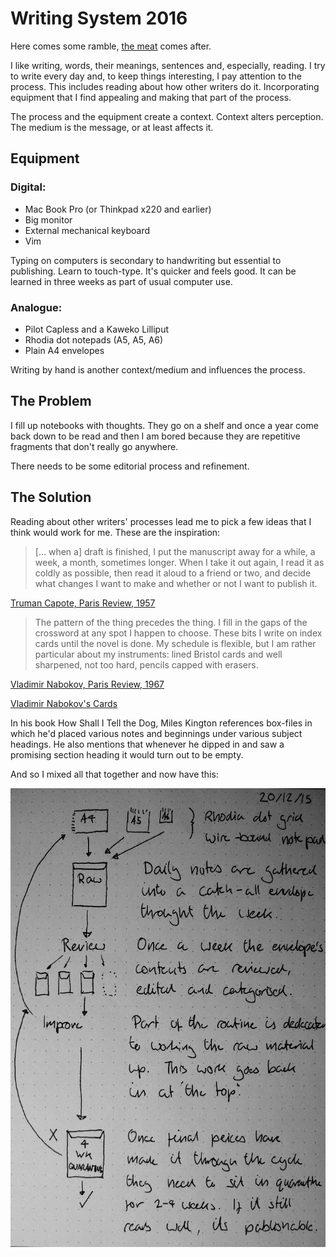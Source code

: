 # Writing System 2016

Here comes some ramble, [the meat](#theMeat) comes after.

I like writing, words, their meanings, sentences and, especially,
reading. I try to write every day and, to keep things
interesting, I pay attention to the process. This includes reading
about how other writers do it. Incorporating equipment that I find
appealing and making that part of the process. 

The process and the equipment create a context. Context alters
perception. The medium is the message, or at least affects it.

## Equipment

### Digital:
* Mac Book Pro (or Thinkpad x220 and earlier)
* Big monitor
* External mechanical keyboard
* Vim

Typing on computers is secondary to handwriting but essential to
publishing. Learn to touch-type. It's quicker and feels good. It can
be learned in three weeks as part of usual computer use.

### Analogue:
* Pilot Capless and a Kaweko Lilliput
* Rhodia dot notepads (A5, A5, A6)
* Plain A4 envelopes

Writing by hand is another context/medium and influences the process.

## <a id='theMeat'></a>The Problem

I fill up notebooks with thoughts. They go on a shelf and once a
year come back down to be read and then I am bored because
they are repetitive fragments that don't really go anywhere.

There needs to be some editorial process and refinement.

## The Solution

Reading about other writers' processes lead me to pick a few ideas
that I think would work for me. These are the inspiration:

> [… when a] draft is finished, I put the manuscript away for a while, a week,
> a month, sometimes longer. When I take it out again, I read it as
> coldly as possible, then read it aloud to a friend or two, and
> decide what changes I want to make and whether or not I want to
> publish it.

[Truman Capote, Paris Review, 1957](http://www.theparisreview.org/interviews/4867/the-art-of-fiction-no-17-truman-capote)

> The pattern of the thing precedes the thing. I fill in the gaps
> of the crossword at any spot I happen to choose. These bits I
> write on index cards until the novel is done. My schedule is
> flexible, but I am rather particular about my instruments: lined
> Bristol cards and well sharpened, not too hard, pencils capped
> with erasers.

[Vladimir Nabokov, Paris Review, 1967](http://www.theparisreview.org/interviews/4310/the-art-of-fiction-no-40-vladimir-nabokov)

[Vladimir Nabokov's Cards](http://www.openculture.com/2014/02/the-notecards-on-which-vladimir-nabokov-wrote-lolita.html)

In his book How Shall I Tell the Dog, Miles Kington references
box-files in which he'd placed various notes and beginnings under
various subject headings. He also mentions that whenever he dipped
in and saw a promising section heading it would turn out to be empty.

And so I mixed all that together and now have this:

![A picture of my notes on this writing system.](./writingSystem2016.jpg)
